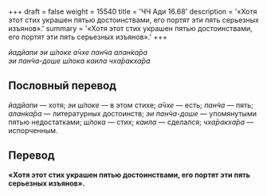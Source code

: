 +++
draft = false
weight = 15540
title = 'ЧЧ Ади 16.68'
description = '«Хотя этот стих украшен пятью достоинствами, его портят эти пять серьезных изъянов».'
summary = '«Хотя этот стих украшен пятью достоинствами, его портят эти пять серьезных изъянов».'
+++

_йадйапи эи ш́локе а̄чхе пан̃ча алан̇ка̄ра  
эи пан̃ча-доше ш́лока каила чха̄ракха̄ра_

## Пословный перевод

_йадйапи_ — хотя; _эи_ _ш́локе_ — в этом стихе; _а̄чхе_ — есть; _пан̃ча_ — пять; _алан̇ка̄ра_ — литературных достоинств; _эи_ _пан̃ча_\-_доше_ — упомянутыми пятью недостатками; _ш́лока_ — стих; _каила_ — сделался; _чха̄ракха̄ра_ — испорченным.

## Перевод

**«Хотя этот стих украшен пятью достоинствами, его портят эти пять серьезных изъянов».**

